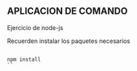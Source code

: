 ## APLICACION DE COMANDO

Ejercicio de node-js

Recuerden instalar los paquetes necesarios

```

npm install
``
